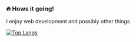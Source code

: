 ### :fire: Hows it going!
I enjoy web development and possibly other things

[![Top Langs](https://github-readme-stats.vercel.app/api/top-langs/?username=vkwai&layout=compact)](https://github.com/vkwai/github-readme-stats)


<!--
**vkwai/vkwai** is a ✨ _special_ ✨ repository because its `README.md` (this file) appears on your GitHub profile.

Here are some ideas to get you started:

- 🔭 I’m currently working on ...
- 🌱 I’m currently learning ...
- 👯 I’m looking to collaborate on ...
- 🤔 I’m looking for help with ...
- 💬 Ask me about ...
- 📫 How to reach me: ...
- 😄 Pronouns: ...
- ⚡ Fun fact: ...
-->
